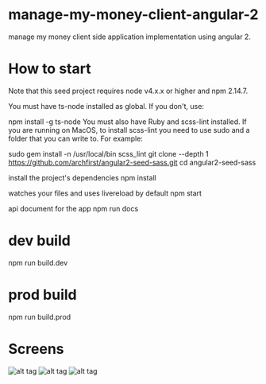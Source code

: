 # manage-my-money-client-angular-2
manage my money client side application implementation using angular 2.

# How to start
Note that this seed project requires node v4.x.x or higher and npm 2.14.7.

You must have ts-node installed as global. If you don't, use:

npm install -g ts-node
You must also have Ruby and scss-lint installed. If you are running on MacOS, to install scss-lint you need to use sudo and a folder that you can write to. For example:

sudo gem install -n /usr/local/bin scss_lint
git clone --depth 1 https://github.com/archfirst/angular2-seed-sass.git cd angular2-seed-sass

install the project's dependencies
npm install

watches your files and uses livereload by default
npm start

api document for the app
npm run docs

# dev build
npm run build.dev

# prod build
npm run build.prod

# Screens

![alt tag](https://github.com/Shivam91/manage-my-money-client-angular-2/blob/master/screenshots/Screen%20Shot1.png)
![alt tag](https://github.com/Shivam91/manage-my-money-client-angular-2/blob/master/screenshots/Screen%20Shot2.png)
![alt tag](https://github.com/Shivam91/manage-my-money-client-angular-2/blob/master/screenshots/Screen%20Shot3.png)
